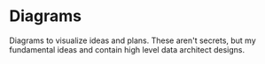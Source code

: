 # Diagrams
Diagrams to visualize ideas and plans. These aren't secrets, but my fundamental ideas and contain high level data architect designs.
